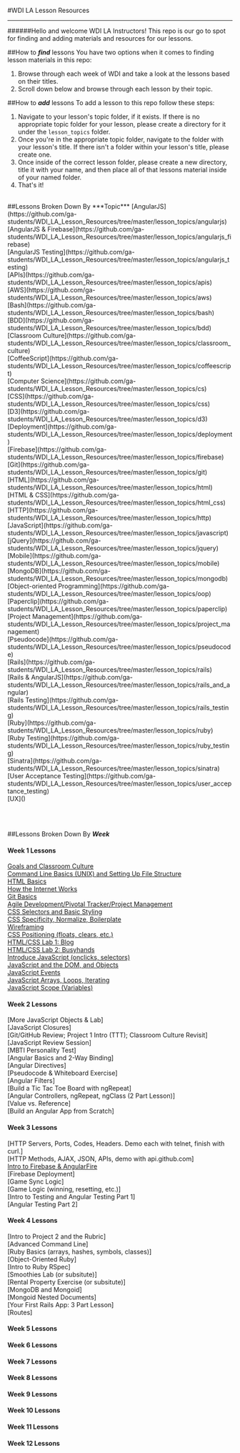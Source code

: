 #WDI LA Lesson Resources




***


######Hello and welcome WDI LA Instructors! This repo is our go to spot for finding and adding materials and resources for our lessons.

##How to ***find*** lessons
You have two options when it comes to finding lesson materials in this repo:

1. Browse through each week of WDI and take a look at the lessons based on their titles.
2. Scroll down below and browse through each lesson by their topic.

##How to ***add*** lessons
To add a lesson to this repo follow these steps:

1. Navigate to your lesson's topic folder, if it exists. If there is no appropriate topic folder for your lesson, please create a directory for it under the ```lesson_topics``` folder.
2. Once you're in the appropriate topic folder, navigate to the folder with your lesson's title. If there isn't a folder within your lesson's title, please create one.
3. Once inside of the correct lesson folder, please create a new directory, title it with your name, and then place all of that lessons material inside of your named folder.
4. That's it!

<br>
##Lessons Broken Down By ***Topic***
[AngularJS](https://github.com/ga-students/WDI_LA_Lesson_Resources/tree/master/lesson_topics/angularjs)
<br>[AngularJS & Firebase](https://github.com/ga-students/WDI_LA_Lesson_Resources/tree/master/lesson_topics/angularjs_firebase)
<br>[AngularJS Testing](https://github.com/ga-students/WDI_LA_Lesson_Resources/tree/master/lesson_topics/angularjs_testing)
<br>[APIs](https://github.com/ga-students/WDI_LA_Lesson_Resources/tree/master/lesson_topics/apis)
<br>[AWS](https://github.com/ga-students/WDI_LA_Lesson_Resources/tree/master/lesson_topics/aws)
<br>[Bash](https://github.com/ga-students/WDI_LA_Lesson_Resources/tree/master/lesson_topics/bash)
<br>[BDD](https://github.com/ga-students/WDI_LA_Lesson_Resources/tree/master/lesson_topics/bdd)
<br>[Classroom Culture](https://github.com/ga-students/WDI_LA_Lesson_Resources/tree/master/lesson_topics/classroom_culture)
<br>[CoffeeScript](https://github.com/ga-students/WDI_LA_Lesson_Resources/tree/master/lesson_topics/coffeescript)
<br>[Computer Science](https://github.com/ga-students/WDI_LA_Lesson_Resources/tree/master/lesson_topics/cs)
<br>[CSS](https://github.com/ga-students/WDI_LA_Lesson_Resources/tree/master/lesson_topics/css)
<br>[D3](https://github.com/ga-students/WDI_LA_Lesson_Resources/tree/master/lesson_topics/d3)
<br>[Deployment](https://github.com/ga-students/WDI_LA_Lesson_Resources/tree/master/lesson_topics/deployment)
<br>[Firebase](https://github.com/ga-students/WDI_LA_Lesson_Resources/tree/master/lesson_topics/firebase)
<br>[Git](https://github.com/ga-students/WDI_LA_Lesson_Resources/tree/master/lesson_topics/git)
<br>[HTML](https://github.com/ga-students/WDI_LA_Lesson_Resources/tree/master/lesson_topics/html)
<br>[HTML & CSS](https://github.com/ga-students/WDI_LA_Lesson_Resources/tree/master/lesson_topics/html_css)
<br>[HTTP](https://github.com/ga-students/WDI_LA_Lesson_Resources/tree/master/lesson_topics/http)
<br>[JavaScript](https://github.com/ga-students/WDI_LA_Lesson_Resources/tree/master/lesson_topics/javascript)
<br>[jQuery](https://github.com/ga-students/WDI_LA_Lesson_Resources/tree/master/lesson_topics/jquery)
<br>[Mobile](https://github.com/ga-students/WDI_LA_Lesson_Resources/tree/master/lesson_topics/mobile)
<br>[MongoDB](https://github.com/ga-students/WDI_LA_Lesson_Resources/tree/master/lesson_topics/mongodb)
<br>[Object-oriented Programming](https://github.com/ga-students/WDI_LA_Lesson_Resources/tree/master/lesson_topics/oop)
<br>[Paperclip](https://github.com/ga-students/WDI_LA_Lesson_Resources/tree/master/lesson_topics/paperclip)
<br>[Project Management](https://github.com/ga-students/WDI_LA_Lesson_Resources/tree/master/lesson_topics/project_management)
<br>[Pseudocode](https://github.com/ga-students/WDI_LA_Lesson_Resources/tree/master/lesson_topics/pseudocode)
<br>[Rails](https://github.com/ga-students/WDI_LA_Lesson_Resources/tree/master/lesson_topics/rails)
<br>[Rails & AngularJS](https://github.com/ga-students/WDI_LA_Lesson_Resources/tree/master/lesson_topics/rails_and_angular)
<br>[Rails Testing](https://github.com/ga-students/WDI_LA_Lesson_Resources/tree/master/lesson_topics/rails_testing)
<br>[Ruby](https://github.com/ga-students/WDI_LA_Lesson_Resources/tree/master/lesson_topics/ruby)
<br>[Ruby Testing](https://github.com/ga-students/WDI_LA_Lesson_Resources/tree/master/lesson_topics/ruby_testing)
<br>[Sinatra](https://github.com/ga-students/WDI_LA_Lesson_Resources/tree/master/lesson_topics/sinatra)
<br>[User Acceptance Testing](https://github.com/ga-students/WDI_LA_Lesson_Resources/tree/master/lesson_topics/user_acceptance_testing)
<br>[UX]()



<br><br>



##Lessons Broken Down By ***Week***
#### Week 1 Lessons
[Goals and Classroom Culture](https://github.com/ga-students/WDI_LA_Lesson_Resources/tree/master/lesson_topics/classroom_culture/goals_and_classroom_culture)
<br>[Command Line Basics (UNIX) and Setting Up File Structure](https://github.com/ga-students/WDI_LA_Lesson_Resources/tree/master/lesson_topics/bash/command_line_basics)
<br>[HTML Basics](https://github.com/ga-students/WDI_LA_Lesson_Resources/tree/master/lesson_topics/html/html_basics)
<br>[How the Internet Works](https://github.com/ga-students/WDI_LA_Lesson_Resources/tree/master/lesson_topics/cs/how_the_internet_works)
<br>[Git Basics](https://github.com/ga-students/WDI_LA_Lesson_Resources/tree/master/lesson_topics/project_management/git_basics)
<br>[Agile Development/Pivotal Tracker/Project Management](https://github.com/ga-students/WDI_LA_Lesson_Resources/tree/master/lesson_topics/project_management/agile_development_pivotaltracker)
<br>[CSS Selectors and Basic Styling](https://github.com/ga-students/WDI_LA_Lesson_Resources/tree/master/lesson_topics/css/css_selectors_and_basic_styling)
<br>[CSS Specificity, Normalize, Boilerplate](https://github.com/ga-students/WDI_LA_Lesson_Resources/tree/master/lesson_topics/css/css_specificity_normalize_boilerplate)
<br>[Wireframing](https://github.com/ga-students/WDI_LA_Lesson_Resources/tree/master/lesson_topics/ux/wireframing)
<br>[CSS Positioning (floats, clears, etc.)](https://github.com/ga-students/WDI_LA_Lesson_Resources/tree/master/lesson_topics/css/css_positioning)
<br>[HTML/CSS Lab 1: Blog](https://github.com/ga-students/WDI_LA_Lesson_Resources/tree/master/lesson_topics/html_css/html_css_blog_lab)
<br>[HTML/CSS Lab 2: Busyhands](https://github.com/ga-students/WDI_LA_Lesson_Resources/tree/master/lesson_topics/html_css/html_css_busyhands_lab)
<br>[Introduce JavaScript (onclicks, selectors)](https://github.com/ga-students/WDI_LA_Lesson_Resources/tree/master/lesson_topics/javascript/introduce_javascript)
<br>[JavaScript and the DOM, and Objects](https://github.com/ga-students/WDI_LA_Lesson_Resources/tree/master/lesson_topics/javascript/js_and_the_dom_and_objects)
<br>[JavaScript Events](https://github.com/ga-students/WDI_LA_Lesson_Resources/tree/master/lesson_topics/javascript/js_events)
<br>[JavaScript Arrays, Loops, Iterating](https://github.com/ga-students/WDI_LA_Lesson_Resources/tree/master/lesson_topics/javascript/js_arrays_loops_iterating)
<br>[JavaScript Scope (Variables)](https://github.com/ga-students/WDI_LA_Lesson_Resources/tree/master/lesson_topics/javascript/js_scope)

#### Week 2 Lessons
[More JavaScript Objects & Lab]
<br>[JavaScript Closures]
<br>[Git/GitHub Review; Project 1 Intro (TTT); Classroom Culture Revisit]
<br>[JavaScript Review Session]
<br>[MBTI Personality Test]
<br>[Angular Basics and 2-Way Binding]
<br>[Angular Directives]
<br>[Pseudocode & Whiteboard Exercise]
<br>[Angular Filters]
<br>[Build a Tic Tac Toe Board with ngRepeat]
<br>[Angular Controllers, ngRepeat, ngClass (2 Part Lesson)]
<br>[Value vs. Reference]
<br>[Build an Angular App from Scratch]

#### Week 3 Lessons
[HTTP Servers, Ports, Codes, Headers. Demo each with telnet, finish with curl.]
<br>[HTTP Methods, AJAX, JSON, APIs, demo with api.github.com]
<br>[Intro to Firebase & AngularFire]()
<br>[Firebase Deployment]
<br>[Game Sync Logic]
<br>[Game Logic (winning, resetting, etc.)]
<br>[Intro to Testing and Angular Testing Part 1]
<br>[Angular Testing Part 2]
#### Week 4 Lessons
[Intro to Project 2 and the Rubric]
<br>[Advanced Command Line]
<br>[Ruby Basics (arrays, hashes, symbols, classes)]
<br>[Object-Oriented Ruby]
<br>[Intro to Ruby RSpec]
<br>[Smoothies Lab (or subsitute)]
<br>[Rental Property Exercise (or subsitute)]
<br>[MongoDB and Mongoid]
<br>[Mongoid Nested Documents]
<br>[Your First Rails App: 3 Part Lesson]
<br>[Routes]
#### Week 5 Lessons
#### Week 6 Lessons
#### Week 7 Lessons
#### Week 8 Lessons
#### Week 9 Lessons
#### Week 10 Lessons
#### Week 11 Lessons
#### Week 12 Lessons

<br><br>
